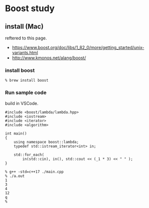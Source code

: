 # Boost study

## install (Mac)

reftered to this page.

* https://www.boost.org/doc/libs/1_82_0/more/getting_started/unix-variants.html
* http://www.kmonos.net/alang/boost/

### install boost

```
% brew install boost
```

### Run sample code

build in VSCode.

```
#include <boost/lambda/lambda.hpp>
#include <iostream>
#include <iterator>
#include <algorithm>

int main()
{
    using namespace boost::lambda;
    typedef std::istream_iterator<int> in;

    std::for_each(
        in(std::cin), in(), std::cout << (_1 * 3) << " " );
}
```

```
% g++ -std=c++17 ./main.cpp
% ./a.out       
1
3 
4
12 
q
% 
```